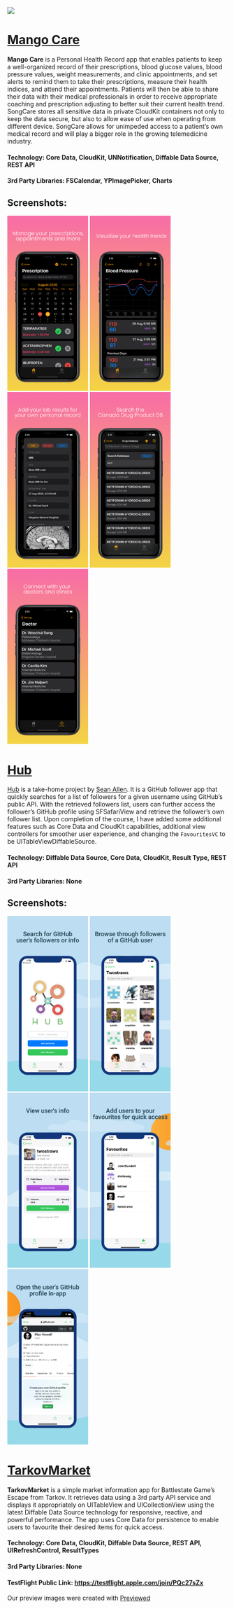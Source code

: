 <a href="https://twitter.com/chriisong" target="_blank"><img src="https://img.shields.io/badge/twitter-@chriisong-blue.svg?style=for-the-badge&logo=twitter&logoColor=white"></a>

# [Mango Care](https://github.com/chriisong/MangoCareDemo)
**Mango Care** is a Personal Health Record app that enables patients to keep a well-organized record of their prescriptions, blood glucose values, blood pressure values, weight measurements, and clinic appointments, and set alerts to remind them to take their prescriptions, measure their health indices, and attend their appointments. Patients will then be able to share their data with their medical professionals in order to receive appropriate coaching and prescription adjusting to better suit their current health trend. SongCare stores all sensitive data in private CloudKit containers not only to keep the data secure, but also to allow ease of use when operating from different device. SongCare allows for unimpeded access to a patient’s own medical record and will play a bigger role in the growing telemedicine industry.

#### Technology: Core Data, CloudKit, UNNotification, Diffable Data Source, REST API
#### 3rd Party Libraries: FSCalendar, YPImagePicker, Charts

## Screenshots:
<p float="left">
    <img src="Screenshots/MangoCare/image1.png" width="185" />
    <img src="Screenshots/MangoCare/image2.png" width="185" />
    <img src="Screenshots/MangoCare/image3.png" width="185" />
    <img src="Screenshots/MangoCare/image4.png" width="185" />
    <img src="Screenshots/MangoCare/image5.png" width="185" />
</p>


# [Hub](https://github.com/chriisong/GitHubFollowers)

[Hub](https://github.com/chriisong/GitHubFollowers) is a take-home project by [Sean Allen](https://github.com/sallen0400). It is a GitHub follower app that quickly searches for a list of followers for a given username using GitHub’s public API. With the retrieved followers list, users can further access the follower’s GitHub profile using SFSafariView and retrieve the follower’s own follower list. Upon completion of the course, I have added some additional features such as Core Data and CloudKit capabilities, additional view controllers for smoother user experience, and changing the `FavouritesVC` to be UITableViewDiffableSource. 

#### Technology: Diffable Data Source, Core Data, CloudKit, Result Type, REST API
#### 3rd Party Libraries: None

## Screenshots:
<p float="left">
    <img src="Screenshots/Hub/image1.png" width="185" />
    <img src="Screenshots/Hub/image2.png" width="185" />
    <img src="Screenshots/Hub/image3.png" width="185" />
    <img src="Screenshots/Hub/image4.png" width="185" />
    <img src="Screenshots/Hub/image5.png" width="185" />
</p>


# [TarkovMarket](https://github.com/chriisong/TarkovMarketDemo)
**TarkovMarket** is a simple market information app for Battlestate Game’s Escape from Tarkov. It retrieves data using a 3rd party API service and displays it appropriately on UITableView and UICollectionView using the latest Diffable Data Source technology for responsive, reactive, and powerful performance. The app uses Core Data for persistence to enable users to favourite their desired items for quick access.

#### Technology: Core Data, CloudKit, Diffable Data Source, REST API, UIRefreshControl, ResultTypes
#### 3rd Party Libraries: None
#### TestFlight Public Link: https://testflight.apple.com/join/PQc27sZx

Our preview images were created with <a href="https://previewed.app/">Previewed</a>
